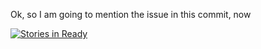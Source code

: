 Ok, so I am going to mention the issue in this commit, now

[![Stories in Ready](https://badge.waffle.io/quifor/tasks.png)](http://waffle.io/quifor/tasks)
